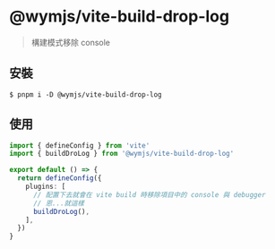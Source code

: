 @wymjs/vite-build-drop-log
===

> 構建模式移除 console

## 安裝

```shell
$ pnpm i -D @wymjs/vite-build-drop-log
```

## 使用

```typescript
import { defineConfig } from 'vite'
import { buildDroLog } from '@wymjs/vite-build-drop-log'

export default () => {
  return defineConfig({
    plugins: [
      // 配置下去就會在 vite build 時移除項目中的 console 與 debugger
      // 恩...就這樣
      buildDroLog(),
    ],
  })
}
```
